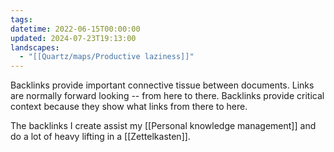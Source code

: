 ```yaml
---
tags: 
datetime: 2022-06-15T00:00:00
updated: 2024-07-23T19:13:00
landscapes:
  - "[[Quartz/maps/Productive laziness]]"
---
```

Backlinks provide important connective tissue between documents. Links are normally forward looking -- from here to there. Backlinks provide critical context because they show what links from there to here.

The backlinks I create assist my [[Personal knowledge management]] and do a lot of heavy lifting in a [[Zettelkasten]].